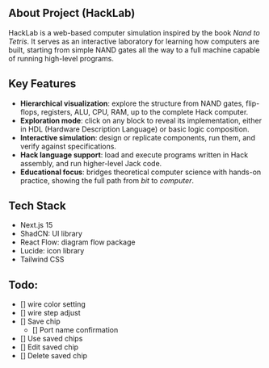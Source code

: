 ## About Project (HackLab)

HackLab is a web-based computer simulation inspired by the book _Nand to Tetris_. It serves as an interactive laboratory for learning how computers are built, starting from simple NAND gates all the way to a full machine capable of running high-level programs.

## Key Features

- **Hierarchical visualization**: explore the structure from NAND gates, flip-flops, registers, ALU, CPU, RAM, up to the complete Hack computer.
- **Exploration mode**: click on any block to reveal its implementation, either in HDL (Hardware Description Language) or basic logic composition.
- **Interactive simulation**: design or replicate components, run them, and verify against specifications.
- **Hack language support**: load and execute programs written in Hack assembly, and run higher-level Jack code.
- **Educational focus**: bridges theoretical computer science with hands-on practice, showing the full path from _bit_ to _computer_.

## Tech Stack

- Next.js 15
- ShadCN: UI library
- React Flow: diagram flow package
- Lucide: icon library
- Tailwind CSS

## Todo:

- [] wire color setting
- [] wire step adjust
- [] Save chip
  - [] Port name confirmation
- [] Use saved chips
- [] Edit saved chip
- [] Delete saved chip
